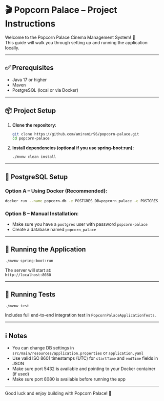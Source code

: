 # 🎬 Popcorn Palace – Project Instructions

Welcome to the Popcorn Palace Cinema Management System! 🍿  
This guide will walk you through setting up and running the application locally.

---

## ✅ Prerequisites

- Java 17 or higher
- Maven
- PostgreSQL (local or via Docker)

---

## 📦 Project Setup

1. **Clone the repository:**
   ```bash
   git clone https://github.com/amiramir96/popcorn-palace.git
   cd popcorn-palace
   ```

2. **Install dependencies (optional if you use spring-boot:run):**
   ```bash
   ./mvnw clean install
   ```

---

## 🐘 PostgreSQL Setup

### Option A – Using Docker (Recommended):
```bash
docker run --name popcorn-db -e POSTGRES_DB=popcorn_palace -e POSTGRES_USER=popcorn-palace -e POSTGRES_PASSWORD=popcorn-palace -p 5432:5432 -d postgres
```

### Option B – Manual Installation:
- Make sure you have a `postgres` user with password `popcorn-palace`
- Create a database named `popcorn_palace`

---

## 🚀 Running the Application

```bash
./mvnw spring-boot:run
```

The server will start at:  
`http://localhost:8080`

---

## 🧪 Running Tests

```bash
./mvnw test
```

Includes full end-to-end integration test in `PopcornPalaceApplicationTests`.

---

## ℹ️ Notes

- You can change DB settings in `src/main/resources/application.properties` or `application.yaml`
- Use valid ISO 8601 timestamps (UTC) for `startTime` and `endTime` fields in JSON
- Make sure port 5432 is available and pointing to your Docker container (if used)
- Make sure port 8080 is available before running the app

---

Good luck and enjoy building with Popcorn Palace! 🙌
